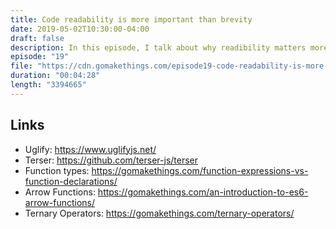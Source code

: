 ```yaml
---
title: Code readability is more important than brevity
date: 2019-05-02T10:30:00-04:00
draft: false
description: In this episode, I talk about why readibility matters more than brevity.
episode: "19"
file: "https://cdn.gomakethings.com/episode19-code-readability-is-more-important-than-brevity.mp3"
duration: "00:04:28"
length: "3394665"
---
```


## Links

- Uglify: https://www.uglifyjs.net/
- Terser: https://github.com/terser-js/terser
- Function types: https://gomakethings.com/function-expressions-vs-function-declarations/
- Arrow Functions: https://gomakethings.com/an-introduction-to-es6-arrow-functions/
- Ternary Operators: https://gomakethings.com/ternary-operators/